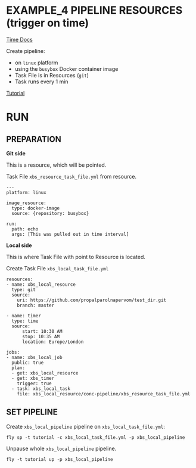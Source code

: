 # EXAMPLE_4 PIPELINE RESOURCES (trigger on time)

[Time Docs](https://github.com/concourse/time-resource)

Create pipeline:
  - on `linux` platform
  - using the `busybox` Docker container image
  - Task File is in Resources (`git`)
  - Task runs  every 1 min
  
[Tutorial](https://concoursetutorial.com/basics/triggers/)


# RUN


## PREPARATION


**Git side**

This is a resource, which will be pointed.

Task File `xbs_resource_task_file.yml` from resource.
```
---
platform: linux

image_resource:
  type: docker-image
  source: {repository: busybox}

run:
  path: echo
  args: [This was pulled out in time interval]
```



**Local side**


This is where Task File with point to Resource is located.

Create Task File `xbs_local_task_file.yml`
```
resources:
- name: xbs_local_resource
  type: git
  source:
    uri: https://github.com/propalparolnapervom/test_dir.git
    branch: master

- name: timer
  type: time
  source:
      start: 10:30 AM
      stop: 10:35 AM
      location: Europe/London
    
jobs:
- name: xbs_local_job
  public: true
  plan:
  - get: xbs_local_resource
  - get: xbs_timer
    trigger: true
  - task: xbs_local_task
    file: xbs_local_resource/conc-pipeline/xbs_resource_task_file.yml 
```


## SET PIPELINE


Create `xbs_local_pipeline` pipeline on `xbs_local_task_file.yml`:
```
fly sp -t tutorial -c xbs_local_task_file.yml -p xbs_local_pipeline
```

Unpause whole `xbs_local_pipeline` pipeline.
```
fly -t tutorial up -p xbs_local_pipeline
```


































